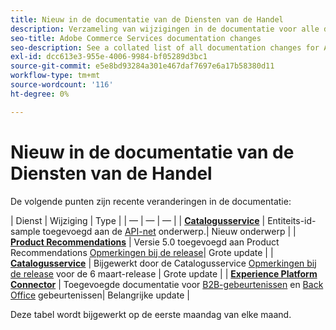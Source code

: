 ```yaml
---
title: Nieuw in de documentatie van de Diensten van de Handel
description: Verzameling van wijzigingen in de documentatie voor alle diensten op het gebied van de handel
seo-title: Adobe Commerce Services documentation changes
seo-description: See a collated list of all documentation changes for Adobe Commerce Services and integration services.
exl-id: dcc613e3-955e-4006-9984-bf05289d3bc1
source-git-commit: e5e8bd93284a301e467daf7697e6a17b58380d11
workflow-type: tm+mt
source-wordcount: '116'
ht-degree: 0%

---
```


# Nieuw in de documentatie van de Diensten van de Handel

De volgende punten zijn recente veranderingen in de documentatie:

| Dienst | Wijziging | Type | | — | — | — | | [**Catalogusservice**](../catalog-service/guide-overview.md) | Entiteits-id-sample toegevoegd aan de [API-net](../catalog-service/mesh.md) onderwerp.| Nieuw onderwerp | | [**Product Recommendations**](../product-recommendations/guide-overview.md) | Versie 5.0 toegevoegd aan Product Recommendations [Opmerkingen bij de release](../product-recommendations/release-notes.md)| Grote update | | [**Catalogusservice**](../catalog-service/guide-overview.md) | Bijgewerkt door de Catalogusservice [Opmerkingen bij de release](../catalog-service/release-notes.md) voor de 6 maart-release | Grote update | | [**Experience Platform Connector**](../experience-platform-connector/overview.md) | Toegevoegde documentatie voor [B2B-gebeurtenissen](https://experienceleague.adobe.com/docs/commerce-merchant-services/experience-platform-connector/event-forwarding/events.html#b2b-events) en [Back Office](https://experienceleague.adobe.com/docs/commerce-merchant-services/experience-platform-connector/event-forwarding/events.html#back-office-events) gebeurtenissen| Belangrijke update |

Deze tabel wordt bijgewerkt op de eerste maandag van elke maand.
